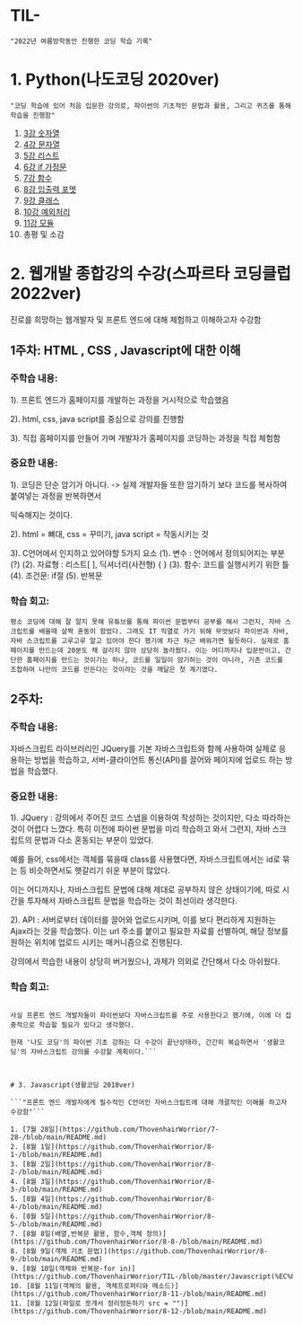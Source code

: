 # TIL-

```"2022년 여름방학동안 진행한 코딩 학습 기록"```

# 1. Python(나도코딩 2020ver)

```"코딩 학습에 있어 처음 입문한 강의로, 파이썬의 기초적인 문법과 활용, 그리고 퀴즈를 통해 학습을 진행함"```

1. [3강 숫자열](https://github.com/ThovenhairWorrior/-1-/blob/main/README.md)
2. [4강 문자열](https://github.com/ThovenhairWorrior/6-23-/blob/main/README.md)
3. [5강 리스트](https://github.com/ThovenhairWorrior/6.25-/blob/main/README.md)
4. [6강 if 가정문](https://github.com/ThovenhairWorrior/6.28-/blob/main/README.md)
5. [7강 함수](https://github.com/ThovenhairWorrior/7-1-/blob/main/README.md)
6. [8강 입출력 포멧](https://github.com/ThovenhairWorrior/7-8-/blob/main/README.md)
7. [9강 클래스](https://github.com/ThovenhairWorrior/7-10-/blob/main/README.md)
8. [10강 예외처리](https://github.com/ThovenhairWorrior/7-15-/blob/main/README.md)
9. [11강 모듈](https://github.com/ThovenhairWorrior/7-17-/blob/main/README.md)
10. 총평 및 소감


# 2. 웹개발 종합강의 수강(스파르타 코딩클럽 2022ver)
진로를 희망하는 웹개발자 및 프론트 엔드에 대해 체험하고 이해하고자 수강함

## 1주차: HTML , CSS , Javascript에 대한 이해

### 주학습 내용:

1). 프론트 엔드가 홈페이지를 개발하는 과정을 거시적으로 학습했음

2). html, css, java script를 중심으로 강의를 진행함

3). 직접 홈페이지를 만들어 가며 개발자가 홈페이지를 코딩하는 과정을 직접 체험함

### 중요한 내용:

1). 코딩은 단순 암기가 아니다. -> 실제 개발자들 또한 암기하기 보다 코드를 복사하여 붙여넣는 과정을 반복하면서

익숙해지는 것이다.

2). html = 뼈대, css = 꾸미기, java script = 작동시키는 것 

3). C언어에서 인지하고 있어야할 5가지 요소
(1). 변수 : 언어에서 정의되어지는 부분(?)
(2). 자료형 : 리스트[ ], 딕셔너리(사전형) { }
(3). 함수: 코드를 실행시키기 위한 틀
(4). 조건문: if절
(5). 반복문

### 학습 회고: 

```평소 코딩에 대해 잘 알지 못해 유튜브를 통해 파이썬 문법부터 공부를 해서 그런지, 자바 스크립트를 배울때 살짝 혼동이 왔었다. 그래도 IT 직열로 가기 위해 무엇보다 파이썬과 자바, 자바 스크립트를 고루고루 알고 있어야 한다 했기에 차근 차근 배워가면 될듯하다. 실제로 홈페이지를 만드는데 20분도 채 걸리지 않아 상당히 놀라웠다. 이는 어디까지나 입문반이고, 간단한 홈페이지를 만드는 것이기는 하나, 코드를 일일이 암기하는 것이 아니라, 기존 코드를 조합하여 나만의 코드를 만든다는 것이라는 것을 깨달은 첫 계기였다. ```

## 2주차:

### 주학습 내용: 

자바스크립트 라이브러리인 JQuery를 기본 자바스크립트와 함께 사용하여 실제로 응용하는 방법을 학습하고, 서버-클라이언트 통신(API)를 끌어와 페이지에 업로드 하는 방법을 학습했다.


### 중요한 내용:

1). JQuery : 강의에서 주어진 코드 스냅을 이용하여 작성하는 것이지만, 다소 따라하는 것이 어렵다 느꼈다. 특히 이전에 파이썬 문법을 미리 학습하고 와서 그런지, 자바 스크립트의 문법과 다소 혼동되는 부분이 있었다. 

예를 들어, css에서는 객체를 묶을때 class를 사용했다면, 자바스크립트에서는 id로 묶는 등 비슷하면서도 햇갈리기 쉬운 부분이 많았다.

이는 어디까지나, 자바스크립트 문법에 대해 제대로 공부하지 않은 상태이기에, 따로 시간을 투자해서 자바스크립트 문법을 학습하는 것이 최선이라 생각한다. 

 

2). API : 서버로부터 데이터를 끌어와 업로드시키며, 이를 보다 편리하게 지원하는 Ajax라는 것을 학습했다. 이는 url 주소를 붙이고 필요한 자료를 선별하여, 해당 정보를 원하는 위치에 업로드 시키는 매커니즘으로 진행된다.

강의에서 학습한 내용이 상당히 버거웠으나, 과제가 의외로 간단해서 다소 아쉬웠다.


### 학습 회고: 

```자바스크립트가 파이썬보다 학습하기 어렵다는 것을 처음 체감했다. 물론 현재 '나도코딩' 유튜버를 통해 학습한 파이썬은 빙각의 일부일 수 있으나, 자바스크립트를 학습하면서 이질감을 느낄 수 있었다. 

사실 프론트 엔드 개발자들이 파이썬보다 자바스크립트를 주로 사용한다고 했기에, 이에 더 집중적으로 학습할 필요가 있다고 생각했다. 

현재 '나도 코딩'의 파이썬 기초 강좌는 다 수강이 끝난상태라, 간간히 복습하면서 '생활코딩'의 자바스크립트 강의를 수강할 계획이다.```



# 3. Javascript(생활코딩 2018ver)

```"프론트 엔드 개발자에게 필수적인 C언어인 자바스크립트에 대해 개괄적인 이해를 하고자 수강함"```

1. [7월 28일](https://github.com/ThovenhairWorrior/7-28-/blob/main/README.md)
2. [8월 1일](https://github.com/ThovenhairWorrior/8-1-/blob/main/README.md)
3. [8월 2일](https://github.com/ThovenhairWorrior/8-2-/blob/main/README.md)
4. [8월 3일](https://github.com/ThovenhairWorrior/8-3-/blob/main/README.md)
5. [8월 4일](https://github.com/ThovenhairWorrior/8-4-/blob/main/README.md)
6. [8월 5일](https://github.com/ThovenhairWorrior/8-5-/blob/main/README.md)
7. [8월 8일(배열,반복문 활용, 함수,객체 정의)](https://github.com/ThovenhairWorrior/8-8-/blob/main/README.md)
8. [8월 9일(객체 기초 문법)](https://github.com/ThovenhairWorrior/8-9-/blob/main/README.md)
9. [8월 10일(객체와 반복문-for in)](https://github.com/ThovenhairWorrior/TIL-/blob/master/Javascript(%EC%83%9D%ED%99%9C%EC%BD%94%EB%94%A9)%20Readme%20%EB%AA%A8%EC%9D%8C/%EC%83%9D%ED%99%9C%EC%BD%94%EB%94%A9(31%EA%B0%95).md)
10. [8월 11일(객체의 활용, 객체프로퍼티와 메소드)](https://github.com/ThovenhairWorrior/8-11-/blob/main/README.md) 
11. [8월 12일(파일로 쪼개서 정리정돈하기 src = "")](https://github.com/ThovenhairWorrior/8-12-/blob/main/README.md)



